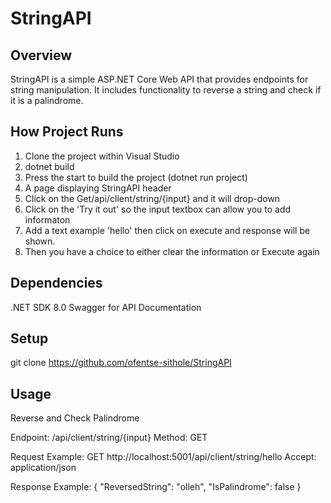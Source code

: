# StringAPI

## Overview
StringAPI is a simple ASP.NET Core Web API that provides endpoints for string manipulation. It includes functionality to reverse a string and check if it is a palindrome.


## How Project Runs
1. Clone the project within Visual Studio
2. dotnet build
3. Press the start to build the project  (dotnet run project)
4. A page displaying StringAPI header
5. Click on the Get/api/client/string/{input} and it will drop-down
6. Click on the 'Try it out' so the input textbox can allow you to add informaton
7. Add a text example 'hello' then click on execute and response will be shown.
8. Then you have a choice to either clear the information or Execute again

## Dependencies
.NET SDK 8.0
Swagger for API Documentation

## Setup
git clone https://github.com/ofentse-sithole/StringAPI

## Usage
Reverse and Check Palindrome

Endpoint: /api/client/string/{input}
Method: GET

Request Example:
GET http://localhost:5001/api/client/string/hello
Accept: application/json

Response Example:
{
  "ReversedString": "olleh",
  "IsPalindrome": false
}



